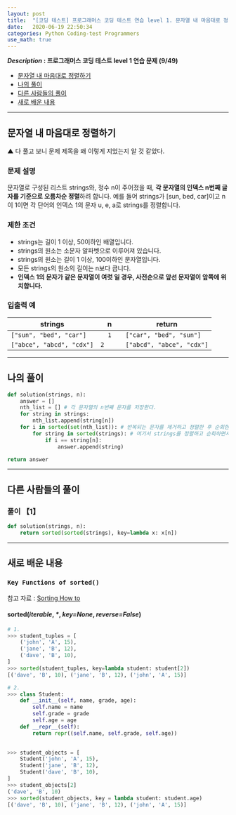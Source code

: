```yaml
---
layout: post
title:  "[코딩 테스트] 프로그래머스 코딩 테스트 연습 level 1. 문자열 내 마음대로 정렬하기"
date:   2020-06-19 22:50:34 
categories: Python Coding-test Programmers
use_math: true
---
```


**_Description_ : 프로그래머스 코딩 테스트 level 1 연습 문제 (9/49)**

* [문자열 내 마음대로 정렬하기](#problem-description)
* [나의 풀이](#my-solution)
* [다른 사람들의 풀이](#problem-solution)
* [새로 배운 내용](#deep)

***

## 문자열 내 마음대로 정렬하기 <a id="problem-description"></a>

▲ 다 풀고 보니 문제 제목을 왜 이렇게 지었는지 알 것 같았다.

### 문제 설명

문자열로 구성된 리스트 strings와, 정수 n이 주어졌을 때, **각 문자열의 인덱스 n번째 글자를 기준으로 오름차순 정렬**하려 합니다. 예를 들어 strings가 [sun, bed, car]이고 n이 1이면 각 단어의 인덱스 1의 문자 u, e, a로 strings를 정렬합니다.

### 제한 조건

-   strings는 길이 1 이상, 50이하인 배열입니다.
-   strings의 원소는 소문자 알파벳으로 이루어져 있습니다.
-   strings의 원소는 길이 1 이상, 100이하인 문자열입니다.
-   모든 strings의 원소의 길이는 n보다 큽니다.
-   **인덱스 1의 문자가 같은 문자열이 여럿 일 경우, 사전순으로 앞선 문자열이 앞쪽에 위치합니다.**

### 입출력 예

| strings | n | return |
| ------- | - | ------ |
| `["sun", "bed", "car"]` | `	1	` | `["car", "bed", "sun"]` |
| `["abce", "abcd", "cdx"]` | `	2	` | `["abcd", "abce", "cdx"]` |

***
## 나의 풀이 <a id='my-solution'></a>

```python
def solution(strings, n):
    answer = []
    nth_list = [] # 각 문자열의 n번째 문자를 저장한다.
    for string in strings:
        nth_list.append(string[n])
    for i in sorted(set(nth_list)): # 반복되는 문자를 제거하고 정렬한 후 순회한다.
        for string in sorted(strings): # 여기서 strings를 정렬하고 순회하면서, 마지막 제한 조건을 만족시킨다. 즉, sorted()가 두 번 필요하다. 
            if i == string[n]:
                answer.append(string)

return answer
```

***

## 다른 사람들의 풀이 <a id="problem-solution"></a>

### 풀이 【1】

```python
def solution(strings, n):
	return sorted(sorted(strings), key=lambda x: x[n]) 
```

*** 

## 새로 배운 내용 <a id='deep'></a>

### `Key Functions of sorted()`

참고 자료 : [Sorting How to](#https://docs.python.org/3/howto/sorting.html#sortinghowto)

#### sorted(_iterable_, _*_, _key=None_, _reverse=False_)
```python
# 1. 
>>> student_tuples = [
	('john', 'A', 15),
	('jane', 'B', 12),
	('dave', 'B', 10),
]
>>> sorted(student_tuples, key=lambda student: student[2])
[('dave', 'B', 10), ('jane', 'B', 12), ('john', 'A', 15)]

# 2.
>>> class Student:
	def __init__(self, name, grade, age):
		self.name = name
		self.grade = grade
		self.age = age
	def __repr__(self):
		return repr((self.name, self.grade, self.age))

	
>>> student_objects = [
	Student('john', 'A', 15),
	Student('jane', 'B', 12),
	Student('dave', 'B', 10),
]
>>> student_objects[2]
('dave', 'B', 10)
>>> sorted(student_objects, key = lambda student: student.age)
[('dave', 'B', 10), ('jane', 'B', 12), ('john', 'A', 15)]
```

<!--stackedit_data:
eyJoaXN0b3J5IjpbMTIyNDQ1NTg3NSwtNzQ2MzQyNDIxLC0zOT
QwMzUyMDIsNjE0MjEzNTE2LDE2NDQyNzg1OF19
-->